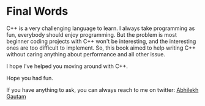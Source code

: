 # Final Words
C++ is a very challenging language to learn. I always take programming as fun, everybody should enjoy programming. But the problem is most beginner coding projects with C++ won't be interesting, and the interesting ones are too difficult to implement. So, this book aimed to help writing C++ without caring anything about performance and all other issue.

I hope I've helped you moving around with C++.

Hope you had fun.

If you have anything to ask, you can always reach to me on twitter: [Abhilekh Gautam](https://twitter.com/abhilekh_gautam)
